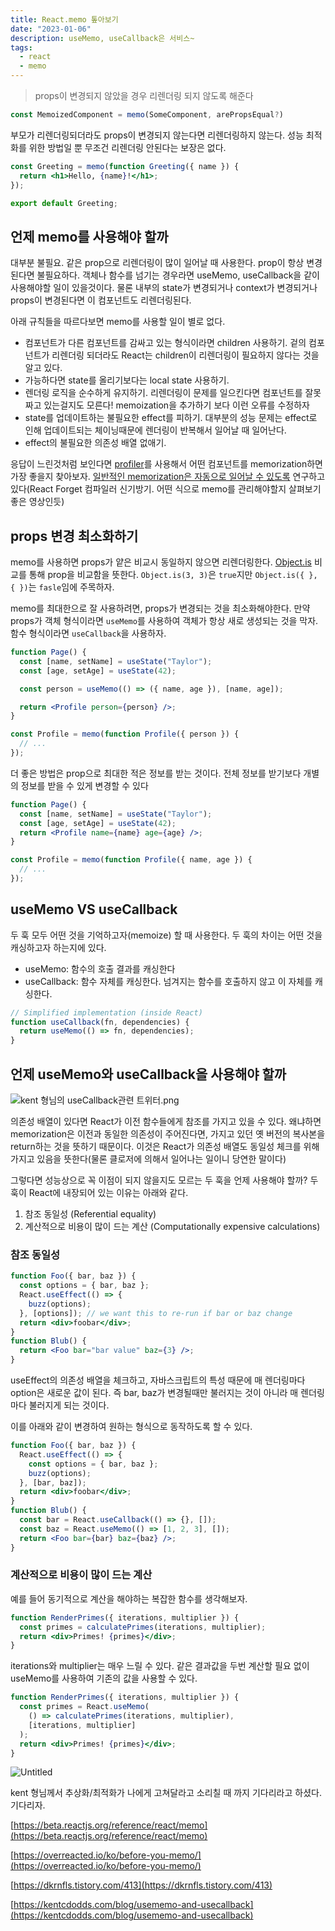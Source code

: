 ```yaml
---
title: React.memo 톺아보기
date: "2023-01-06"
description: useMemo, useCallback은 서비스~
tags:
  - react
  - memo
---
```


> props이 변경되지 않았을 경우 리렌더링 되지 않도록 해준다

```jsx
const MemoizedComponent = memo(SomeComponent, arePropsEqual?)
```

부모가 리렌더링되더라도 props이 변경되지 않는다면 리렌더링하지 않는다. 성능 최적화를 위한 방법일 뿐 무조건 리렌더링 안된다는 보장은 없다.

```jsx
const Greeting = memo(function Greeting({ name }) {
  return <h1>Hello, {name}!</h1>;
});

export default Greeting;
```

## 언제 memo를 사용해야 할까

대부분 불필요. 같은 prop으로 리렌더링이 많이 일어날 때 사용한다. prop이 항상 변경된다면 불필요하다. 객체나 함수를 넘기는 경우라면 useMemo, useCallback을 같이 사용해야할 일이 있을것이다. 물론 내부의 state가 변경되거나 context가 변경되거나 props이 변경된다면 이 컴포넌트도 리렌더링된다.

아래 규칙들을 따르다보면 memo를 사용할 일이 별로 없다.

- 컴포넌트가 다른 컴포넌트를 감싸고 있는 형식이라면 children 사용하기. 겉의 컴포넌트가 리렌더링 되더라도 React는 children이 리렌더링이 필요하지 않다는 것을 알고 있다.
- 가능하다면 state를 올리기보다는 local state 사용하기.
- 렌더링 로직을 순수하게 유지하기. 리렌더링이 문제를 일으킨다면 컴포넌트를 잘못짜고 있는걸지도 모른다! memoization을 추가하기 보다 이런 오류를 수정하자
- state를 업데이트하는 불필요한 effect를 피하기. 대부분의 성능 문제는 effect로 인해 업데이트되는 체이닝때문에 렌더링이 반복해서 일어날 때 일어난다.
- effect의 불필요한 의존성 배열 없애기.

응답이 느린것처럼 보인다면 [profiler](https://beta.reactjs.org/blog/2018/09/10/introducing-the-react-profiler)를 사용해서 어떤 컴포넌트를 memorization하면 가장 좋을지 찾아보자. [일반적인 memorization은 자동으로 일어날 수 있도록](https://www.youtube.com/watch?v=lGEMwh32soc) 연구하고 있다(React Forget 컴파일러 신기방기. 어떤 식으로 memo를 관리해야할지 살펴보기 좋은 영상인듯)

## props 변경 최소화하기

memo를 사용하면 props가 얕은 비교시 동일하지 않으면 리렌더링한다. [Object.is](https://developer.mozilla.org/en-US/docs/Web/JavaScript/Reference/Global_Objects/Object/is) 비교를 통해 prop을 비교함을 뜻한다. `Object.is(3, 3)`은 `true`지만 `Object.is({ }, { })`는 `fasle`임에 주목하자.

memo를 최대한으로 잘 사용하려면, props가 변경되는 것을 최소화해야한다. 만약 props가 객체 형식이라면 `useMemo`를 사용하여 객체가 항상 새로 생성되는 것을 막자. 함수 형식이라면 `useCallback`을 사용하자.

```jsx
function Page() {
  const [name, setName] = useState("Taylor");
  const [age, setAge] = useState(42);

  const person = useMemo(() => ({ name, age }), [name, age]);

  return <Profile person={person} />;
}

const Profile = memo(function Profile({ person }) {
  // ...
});
```

더 좋은 방법은 prop으로 최대한 적은 정보를 받는 것이다. 전체 정보를 받기보다 개별의 정보를 받을 수 있게 변경할 수 있다

```jsx
function Page() {
  const [name, setName] = useState("Taylor");
  const [age, setAge] = useState(42);
  return <Profile name={name} age={age} />;
}

const Profile = memo(function Profile({ name, age }) {
  // ...
});
```

## useMemo VS useCallback

두 훅 모두 어떤 것을 기억하고자(memoize) 할 때 사용한다. 두 훅의 차이는 어떤 것을 캐싱하고자 하는지에 있다.

- useMemo: 함수의 호출 결과를 캐싱한다
- useCallback: 함수 자체를 캐싱한다. 넘겨지는 함수를 호출하지 않고 이 자체를 캐싱한다.

```jsx
// Simplified implementation (inside React)
function useCallback(fn, dependencies) {
  return useMemo(() => fn, dependencies);
}
```

## 언제 useMemo와 useCallback을 사용해야 할까

![kent 형님의 useCallback관련 트위터.png]("https://user-images.githubusercontent.com/67692759/210934059-9ab4cc52-a400-4de6-9304-8458f2ae2eae.png")

의존성 배열이 있다면 React가 이전 함수들에게 참조를 가지고 있을 수 있다. 왜냐하면 memorization은 이전과 동일한 의존성이 주어진다면, 가지고 있던 옛 버전의 복사본을 return하는 것을 뜻하기 때문이다. 이것은 React가 의존성 배열도 동일성 체크를 위해 가지고 있음을 뜻한다(물론 클로저에 의해서 일어나는 일이니 당연한 말이다)

그렇다면 성능상으로 꼭 이점이 되지 않을지도 모르는 두 훅을 언제 사용해야 할까? 두 훅이 React에 내장되어 있는 이유는 아래와 같다.

1. 참조 동일성 (Referential equality)
2. 계산적으로 비용이 많이 드는 계산 (Computationally expensive calculations)

### 참조 동일성

```jsx
function Foo({ bar, baz }) {
  const options = { bar, baz };
  React.useEffect(() => {
    buzz(options);
  }, [options]); // we want this to re-run if bar or baz change
  return <div>foobar</div>;
}
function Blub() {
  return <Foo bar="bar value" baz={3} />;
}
```

useEffect의 의존성 배열을 체크하고, 자바스크립트의 특성 때문에 매 렌더링마다 option은 새로운 값이 된다. 즉 bar, baz가 변경될때만 불러지는 것이 아니라 매 렌더링마다 불러지게 되는 것이다.

이를 아래와 같이 변경하여 원하는 형식으로 동작하도록 할 수 있다.

```jsx
function Foo({ bar, baz }) {
  React.useEffect(() => {
    const options = { bar, baz };
    buzz(options);
  }, [bar, baz]);
  return <div>foobar</div>;
}
function Blub() {
  const bar = React.useCallback(() => {}, []);
  const baz = React.useMemo(() => [1, 2, 3], []);
  return <Foo bar={bar} baz={baz} />;
}
```

### 계산적으로 비용이 많이 드는 계산

예를 들어 동기적으로 계산을 해야하는 복잡한 함수를 생각해보자.

```jsx
function RenderPrimes({ iterations, multiplier }) {
  const primes = calculatePrimes(iterations, multiplier);
  return <div>Primes! {primes}</div>;
}
```

iterations와 multiplier는 매우 느릴 수 있다. 같은 결과값을 두번 계산할 필요 없이 useMemo를 사용하여 기존의 값을 사용할 수 있다.

```jsx
function RenderPrimes({ iterations, multiplier }) {
  const primes = React.useMemo(
    () => calculatePrimes(iterations, multiplier),
    [iterations, multiplier]
  );
  return <div>Primes! {primes}</div>;
}
```

![Untitled](https://user-images.githubusercontent.com/67692759/210934131-cbf3a1d9-6955-4e73-a59e-d521daeb2768.png)

kent 형님께서 추상화/최적화가 나에게 고쳐달라고 소리칠 때 까지 기다리라고 하셨다. 기다리자.

[https://beta.reactjs.org/reference/react/memo](https://beta.reactjs.org/reference/react/memo)

[https://overreacted.io/ko/before-you-memo/](https://overreacted.io/ko/before-you-memo/)

[https://dkrnfls.tistory.com/413](https://dkrnfls.tistory.com/413)

[https://kentcdodds.com/blog/usememo-and-usecallback](https://kentcdodds.com/blog/usememo-and-usecallback)
